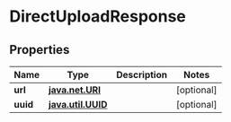 
# DirectUploadResponse

## Properties
Name | Type | Description | Notes
------------ | ------------- | ------------- | -------------
**url** | [**java.net.URI**](java.net.URI.md) |  |  [optional]
**uuid** | [**java.util.UUID**](java.util.UUID.md) |  |  [optional]



